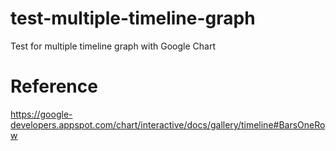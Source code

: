 # test-multiple-timeline-graph
Test for multiple timeline graph with Google Chart



# Reference
https://google-developers.appspot.com/chart/interactive/docs/gallery/timeline#BarsOneRow
